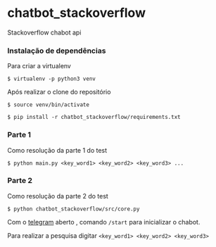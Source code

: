 # chatbot_stackoverflow
Stackoverflow chabot api

### Instalação de dependências

Para criar a virtualenv

`$ virtualenv -p python3 venv`

Após realizar o clone do repositório

`$ source venv/bin/activate`

`$ pip install -r chatbot_stackoverflow/requirements.txt`

### Parte 1

Como resolução da parte 1 do test

`$ python main.py <key_word1> <key_word2> <key_word3> ...`

### Parte 2 

Como resolução da parte 2 do test

`$ python chatbot_stackoverflow/src/core.py`

Com o [telegram](http://t.me/danrs_bot) aberto , comando `/start` para inicializar o chabot. 

Para realizar a pesquisa digitar `<key_word1> <key_word2> <key_word3>`
